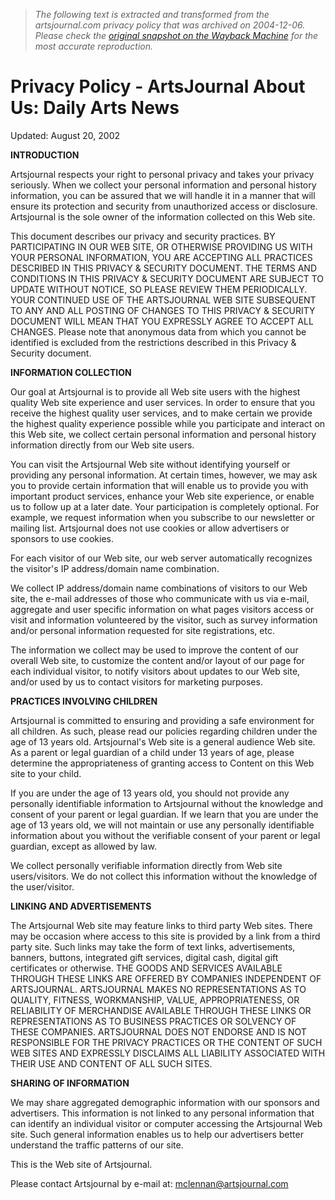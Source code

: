 > *The following text is extracted and transformed from the artsjournal.com privacy policy that was archived on 2004-12-06. Please check the [original snapshot on the Wayback Machine](https://web.archive.org/web/20041206235254id_/http%3A//www.artsjournal.com/about/privacypolicy.shtml) for the most accurate reproduction.*

# Privacy Policy - ArtsJournal About Us: Daily Arts News

Updated: August 20, 2002

**INTRODUCTION**

Artsjournal respects your right to personal privacy and takes your privacy seriously. When we collect your personal information and personal history information, you can be assured that we will handle it in a manner that will ensure its protection and security from unauthorized access or disclosure. Artsjournal is the sole owner of the information collected on this Web site. 

This document describes our privacy and security practices. BY PARTICIPATING IN OUR WEB SITE, OR OTHERWISE PROVIDING US WITH YOUR PERSONAL INFORMATION, YOU ARE ACCEPTING ALL PRACTICES DESCRIBED IN THIS PRIVACY & SECURITY DOCUMENT. THE TERMS AND CONDITIONS IN THIS PRIVACY & SECURITY DOCUMENT ARE SUBJECT TO UPDATE WITHOUT NOTICE, SO PLEASE REVIEW THEM PERIODICALLY. YOUR CONTINUED USE OF THE ARTSJOURNAL WEB SITE SUBSEQUENT TO ANY AND ALL POSTING OF CHANGES TO THIS PRIVACY & SECURITY DOCUMENT WILL MEAN THAT YOU EXPRESSLY AGREE TO ACCEPT ALL CHANGES. Please note that anonymous data from which you cannot be identified is excluded from the restrictions described in this Privacy & Security document.

**INFORMATION COLLECTION**

Our goal at Artsjournal is to provide all Web site users with the highest quality Web site experience and user services. In order to ensure that you receive the highest quality user services, and to make certain we provide the highest quality experience possible while you participate and interact on this Web site, we collect certain personal information and personal history information directly from our Web site users.

You can visit the Artsjournal Web site without identifying yourself or providing any personal information. At certain times, however, we may ask you to provide certain information that will enable us to provide you with important product services, enhance your Web site experience, or enable us to follow up at a later date. Your participation is completely optional. For example, we request information when you subscribe to our newsletter or mailing list. Artsjournal does not use cookies or allow advertisers or sponsors to use cookies.

For each visitor of our Web site, our web server automatically recognizes the visitor's IP address/domain name combination. 

We collect IP address/domain name combinations of visitors to our Web site, the e-mail addresses of those who communicate with us via e-mail, aggregate and user specific information on what pages visitors access or visit and information volunteered by the visitor, such as survey information and/or personal information requested for site registrations, etc. 

The information we collect may be used to improve the content of our overall Web site, to customize the content and/or layout of our page for each individual visitor, to notify visitors about updates to our Web site, and/or used by us to contact visitors for marketing purposes. 

**PRACTICES INVOLVING CHILDREN**

Artsjournal is committed to ensuring and providing a safe environment for all children. As such, please read our policies regarding children under the age of 13 years old. Artsjournal's Web site is a general audience Web site. As a parent or legal guardian of a child under 13 years of age, please determine the appropriateness of granting access to Content on this Web site to your child. 

If you are under the age of 13 years old, you should not provide any personally identifiable information to Artsjournal without the knowledge and consent of your parent or legal guardian. If we learn that you are under the age of 13 years old, we will not maintain or use any personally identifiable information about you without the verifiable consent of your parent or legal guardian, except as allowed by law.

We collect personally verifiable information directly from Web site users/visitors. We do not collect this information without the knowledge of the user/visitor. 

**LINKING AND ADVERTISEMENTS**

The Artsjournal Web site may feature links to third party Web sites. There may be occasion where access to this site is provided by a link from a third party site. Such links may take the form of text links, advertisements, banners, buttons, integrated gift services, digital cash, digital gift certificates or otherwise. THE GOODS AND SERVICES AVAILABLE THROUGH THESE LINKS ARE OFFERED BY COMPANIES INDEPENDENT OF ARTSJOURNAL. ARTSJOURNAL MAKES NO REPRESENTATIONS AS TO QUALITY, FITNESS, WORKMANSHIP, VALUE, APPROPRIATENESS, OR RELIABILITY OF MERCHANDISE AVAILABLE THROUGH THESE LINKS OR REPRESENTATIONS AS TO BUSINESS PRACTICES OR SOLVENCY OF THESE COMPANIES. ARTSJOURNAL DOES NOT ENDORSE AND IS NOT RESPONSIBLE FOR THE PRIVACY PRACTICES OR THE CONTENT OF SUCH WEB SITES AND EXPRESSLY DISCLAIMS ALL LIABILITY ASSOCIATED WITH THEIR USE AND CONTENT OF ALL SUCH SITES.

**SHARING OF INFORMATION**

We may share aggregated demographic information with our sponsors and advertisers. This information is not linked to any personal information that can identify an individual visitor or computer accessing the Artsjournal Web site. Such general information enables us to help our advertisers better understand the traffic patterns of our site.

This is the Web site of Artsjournal. 

Please contact Artsjournal by e-mail at: [mclennan@artsjournal.com](mailto:mclennan@artsjournal.com)
